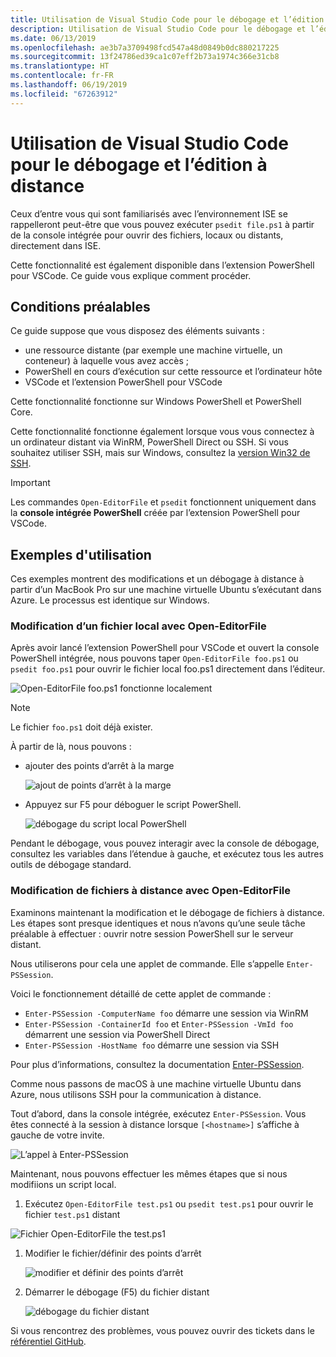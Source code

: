 ```yaml
---
title: Utilisation de Visual Studio Code pour le débogage et l’édition à distance
description: Utilisation de Visual Studio Code pour le débogage et l’édition à distance
ms.date: 06/13/2019
ms.openlocfilehash: ae3b7a3709498fcd547a48d0849b0dc880217225
ms.sourcegitcommit: 13f24786ed39ca1c07eff2b73a1974c366e31cb8
ms.translationtype: HT
ms.contentlocale: fr-FR
ms.lasthandoff: 06/19/2019
ms.locfileid: "67263912"
---
```

# <a name="using-visual-studio-code-for-remote-editing-and-debugging"></a>Utilisation de Visual Studio Code pour le débogage et l’édition à distance

Ceux d’entre vous qui sont familiarisés avec l’environnement ISE se rappelleront peut-être que vous pouvez exécuter `psedit file.ps1` à partir de la console intégrée pour ouvrir des fichiers, locaux ou distants, directement dans ISE.

Cette fonctionnalité est également disponible dans l’extension PowerShell pour VSCode. Ce guide vous explique comment procéder.

## <a name="prerequisites"></a>Conditions préalables

Ce guide suppose que vous disposez des éléments suivants :

- une ressource distante (par exemple une machine virtuelle, un conteneur) à laquelle vous avez accès ;
- PowerShell en cours d’exécution sur cette ressource et l’ordinateur hôte
- VSCode et l’extension PowerShell pour VSCode

Cette fonctionnalité fonctionne sur Windows PowerShell et PowerShell Core.

Cette fonctionnalité fonctionne également lorsque vous vous connectez à un ordinateur distant via WinRM, PowerShell Direct ou SSH. Si vous souhaitez utiliser SSH, mais sur Windows, consultez la [version Win32 de SSH](https://github.com/PowerShell/Win32-OpenSSH).

> [!IMPORTANT]
> Les commandes `Open-EditorFile` et `psedit` fonctionnent uniquement dans la **console intégrée PowerShell** créée par l’extension PowerShell pour VSCode.

## <a name="usage-examples"></a>Exemples d'utilisation

Ces exemples montrent des modifications et un débogage à distance à partir d’un MacBook Pro sur une machine virtuelle Ubuntu s’exécutant dans Azure. Le processus est identique sur Windows.

### <a name="local-file-editing-with-open-editorfile"></a>Modification d’un fichier local avec Open-EditorFile

Après avoir lancé l’extension PowerShell pour VSCode et ouvert la console PowerShell intégrée, nous pouvons taper `Open-EditorFile foo.ps1` ou `psedit foo.ps1` pour ouvrir le fichier local foo.ps1 directement dans l’éditeur.

![Open-EditorFile foo.ps1 fonctionne localement](images/Using-VSCode-for-Remote-Editing-and-Debugging/1-open-local-file.png)

>[!NOTE]
> Le fichier `foo.ps1` doit déjà exister.

À partir de là, nous pouvons :

- ajouter des points d’arrêt à la marge

  ![ajout de points d’arrêt à la marge](images/Using-VSCode-for-Remote-Editing-and-Debugging/2-adding-breakpoint-gutter.png)

- Appuyez sur F5 pour déboguer le script PowerShell.

  ![débogage du script local PowerShell](images/Using-VSCode-for-Remote-Editing-and-Debugging/3-local-debug.png)

Pendant le débogage, vous pouvez interagir avec la console de débogage, consultez les variables dans l’étendue à gauche, et exécutez tous les autres outils de débogage standard.

### <a name="remote-file-editing-with-open-editorfile"></a>Modification de fichiers à distance avec Open-EditorFile

Examinons maintenant la modification et le débogage de fichiers à distance. Les étapes sont presque identiques et nous n’avons qu’une seule tâche préalable à effectuer : ouvrir notre session PowerShell sur le serveur distant.

Nous utiliserons pour cela une applet de commande. Elle s’appelle `Enter-PSSession`.

Voici le fonctionnement détaillé de cette applet de commande :

- `Enter-PSSession -ComputerName foo` démarre une session via WinRM
- `Enter-PSSession -ContainerId foo` et `Enter-PSSession -VmId foo` démarrent une session via PowerShell Direct
- `Enter-PSSession -HostName foo` démarre une session via SSH

Pour plus d’informations, consultez la documentation [Enter-PSSession](/powershell/module/microsoft.powershell.core/enter-pssession).

Comme nous passons de macOS à une machine virtuelle Ubuntu dans Azure, nous utilisons SSH pour la communication à distance.

Tout d’abord, dans la console intégrée, exécutez `Enter-PSSession`. Vous êtes connecté à la session à distance lorsque `[<hostname>]` s’affiche à gauche de votre invite.

![L’appel à Enter-PSSession](images/Using-VSCode-for-Remote-Editing-and-Debugging/4-enter-pssession.png)

Maintenant, nous pouvons effectuer les mêmes étapes que si nous modifiions un script local.

1. Exécutez `Open-EditorFile test.ps1` ou `psedit test.ps1` pour ouvrir le fichier `test.ps1` distant

  ![Fichier Open-EditorFile the test.ps1](images/Using-VSCode-for-Remote-Editing-and-Debugging/5-open-remote-file.png)

1. Modifier le fichier/définir des points d’arrêt

   ![modifier et définir des points d’arrêt](images/Using-VSCode-for-Remote-Editing-and-Debugging/6-set-breakpoints.png)

1. Démarrer le débogage (F5) du fichier distant

   ![débogage du fichier distant](images/Using-VSCode-for-Remote-Editing-and-Debugging/7-start-debugging.png)

Si vous rencontrez des problèmes, vous pouvez ouvrir des tickets dans le [référentiel GitHub](https://github.com/powershell/vscode-powershell).
